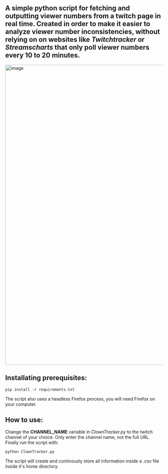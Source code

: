 ## A simple python script for fetching and outputting viewer numbers from a twitch page in real time. Created in order to make it easier to analyze viewer number inconsistencies, without relying on on websites like _Twitchtracker_ or _Streamscharts_ that only poll viewer numbers every 10 to 20 minutes.

<img width="2487" height="956" alt="image" src="https://github.com/user-attachments/assets/77062ccc-f292-44d1-8842-e8422ddae987" />

## Installating prerequisites:
```
pip install -r requirements.txt
```
The script also uses a headless Firefox process, you will need Firefox on your computer.

## How to use:
Change the __CHANNEL_NAME__ variable in _ClownTracker.py_ to the twitch channel of your choice. Only enter the channel name, not the full URL.
Finally run the script with:
```
python ClownTracker.py
```
The script will create and continously store all information inside a .csv file inside it's home directory.

